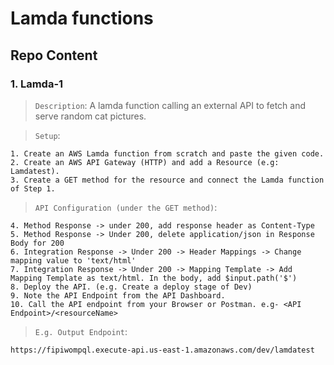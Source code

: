 # Lamda functions

## Repo Content
### 1. Lamda-1
> `Description`: A lamda function calling an external API to fetch and serve random cat pictures.

> `Setup`: 
```
1. Create an AWS Lamda function from scratch and paste the given code.
2. Create an AWS API Gateway (HTTP) and add a Resource (e.g: Lamdatest).
3. Create a GET method for the resource and connect the Lamda function of Step 1.
```

> `API Configuration (under the GET method)`:
```
4. Method Response -> under 200, add response header as Content-Type
5. Method Response -> Under 200, delete application/json in Response Body for 200
6. Integration Response -> Under 200 -> Header Mappings -> Change mapping value to 'text/html'
7. Integration Response -> Under 200 -> Mapping Template -> Add Mapping Template as text/html. In the body, add $input.path('$')
8. Deploy the API. (e.g. Create a deploy stage of Dev)
9. Note the API Endpoint from the API Dashboard.
10. Call the API endpoint from your Browser or Postman. e.g- <API Endpoint>/<resourceName>
```

> `E.g. Output Endpoint`:
```
https://fipiwompql.execute-api.us-east-1.amazonaws.com/dev/lamdatest
```
